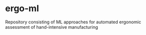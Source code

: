 # ergo-ml
Repository consisting of ML approaches for automated ergonomic assessment of hand-intensive manufacturing

